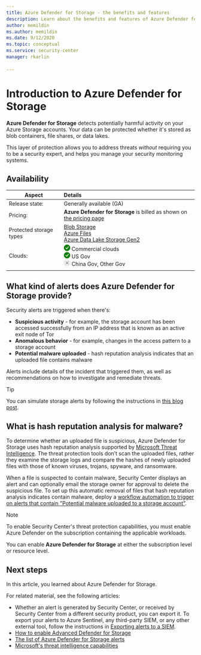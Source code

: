 ```yaml
---
title: Azure Defender for Storage - the benefits and features 
description: Learn about the benefits and features of Azure Defender for Storage.
author: memildin
ms.author: memildin
ms.date: 9/12/2020
ms.topic: conceptual
ms.service: security-center
manager: rkarlin

---
```


# Introduction to Azure Defender for Storage

**Azure Defender for Storage** detects potentially harmful activity on your Azure Storage accounts. Your data can be protected whether it's stored as blob containers, file shares, or data lakes.

This layer of protection allows you to address threats *without* requiring you to be a security expert, and helps you manage your security monitoring systems.


## Availability

|Aspect|Details|
|----|:----|
|Release state:|Generally available (GA)|
|Pricing:|**Azure Defender for Storage** is billed as shown on [the pricing page](security-center-pricing.md)|
|Protected storage types|[Blob Storage](https://azure.microsoft.com/services/storage/blobs/)<br>[Azure Files](https://docs.microsoft.com/azure/storage/files/storage-files-introduction)<br>[Azure Data Lake Storage Gen2](https://docs.microsoft.com/azure/storage/blobs/data-lake-storage-introduction)|
|Clouds:|![Yes](./media/icons/yes-icon.png) Commercial clouds<br>![Yes](./media/icons/yes-icon.png) US Gov<br>![No](./media/icons/no-icon.png) China Gov, Other Gov|
|||


## What kind of alerts does Azure Defender for Storage provide?

Security alerts are triggered when there's:

- **Suspicious activity** - for example, the storage account has been accessed successfully from an IP address that is known as an active exit node of Tor
- **Anomalous behavior** - for example, changes in the access pattern to a storage account
- **Potential malware uploaded** - hash reputation analysis indicates that an uploaded file contains malware

Alerts include details of the incident that triggered them, as well as recommendations on how to investigate and remediate threats.

> [!TIP]
> You can simulate storage alerts by following the instructions in [this blog post](https://techcommunity.microsoft.com/t5/azure-security-center/validating-atp-for-azure-storage-detections-in-azure-security/ba-p/1068131).


## What is hash reputation analysis for malware?

To determine whether an uploaded file is suspicious, Azure Defender for Storage uses hash reputation analysis supported by [Microsoft Threat Intelligence](https://go.microsoft.com/fwlink/?linkid=2128684). The threat protection tools don’t scan the uploaded files, rather they examine the storage logs and compare the hashes of newly uploaded files with those of known viruses, trojans, spyware, and ransomware. 

When a file is suspected to contain malware, Security Center displays an alert and can optionally email the storage owner for approval to delete the suspicious file. To set up this automatic removal of files that hash reputation analysis indicates contain malware, deploy a [workflow automation to trigger on alerts that contain "Potential malware uploaded to a storage account”](https://techcommunity.microsoft.com/t5/azure-security-center/how-to-respond-to-potential-malware-uploaded-to-azure-storage/ba-p/1452005).

> [!NOTE]
> To enable Security Center's threat protection capabilities, you must enable Azure Defender on the subscription containing the applicable workloads.
>
> You can enable **Azure Defender for Storage** at either the subscription level or resource level.



## Next steps

In this article, you learned about Azure Defender for Storage.

For related material, see the following articles: 

- Whether an alert is generated by Security Center, or received by Security Center from a different security product, you can export it. To export your alerts to Azure Sentinel, any third-party SIEM, or any other external tool, follow the instructions in [Exporting alerts to a SIEM](continuous-export.md).
- [How to enable Advanced Defender for Storage](https://docs.microsoft.com/azure/storage/common/storage-advanced-threat-protection)
- [The list of Azure Defender for Storage alerts](alerts-reference.md#alerts-azurestorage)
- [Microsoft's threat intelligence capabilities](https://go.microsoft.com/fwlink/?linkid=2128684)